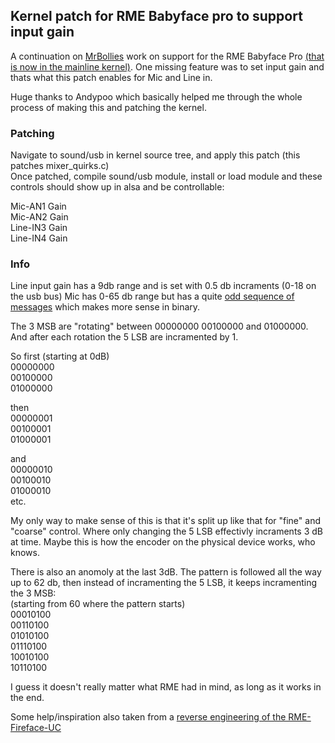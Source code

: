 ## Kernel patch for RME Babyface pro to support input gain


A continuation on [MrBollies](https://github.com/MrBollie) work on support for the RME Babyface Pro [(that is now in the mainline kernel)](https://git.kernel.org/pub/scm/linux/kernel/git/torvalds/linux.git/commit/sound/usb?h=v6.10-rc7&id=3e8f3bd047163d30fb1ad32ca7e4628921555c09).
One missing feature was to set input gain and thats what this patch enables for Mic and Line in. 

Huge thanks to Andypoo which basically helped me through the whole process of making this and patching the kernel.

### Patching

Navigate to sound/usb in kernel source tree, and apply this patch (this patches mixer_quirks.c)\
Once patched, compile sound/usb module, install or load module and these controls should show up in alsa and be controllable:

Mic-AN1 Gain\
Mic-AN2 Gain\
Line-IN3 Gain\
Line-IN4 Gain

### Info

Line input gain has a 9db range and is set with 0.5 db incraments (0-18 on the usb bus)
Mic has 0-65 db range but has a quite [odd sequence of messages](https://github.com/stistrup/rme-gain-kernel-patch/blob/main/docs/usb%20gain%20messages.txt) which makes more sense in binary.

The 3 MSB are "rotating" between 00000000 00100000 and 01000000. 
And after each rotation the 5 LSB are incramented by 1. 

So first (starting at 0dB)\
00000000\
00100000\
01000000

then\
00000001\
00100001\
01000001

and\
00000010\
00100010\
01000010\
etc.

My only way to make sense of this is that it's split up like that for "fine" and "coarse" control. Where only changing the 5 LSB effectivly incraments 3 dB at time.
Maybe this is how the encoder on the physical device works, who knows. 

There is also an anomoly at the last 3dB. The pattern is followed all the way up to 62 db, then instead of incramenting the 5 LSB, it keeps incramenting the 3 MSB:\
(starting from 60 where the pattern starts)\
00010100\
00110100\
01010100\
01110100\
10010100\
10110100

I guess it doesn't really matter what RME had in mind, as long as it works in the end.

Some help/inspiration also taken from a [reverse engineering of the RME-Fireface-UC](https://github.com/agfline/RME-Fireface-UC-Drivers)
